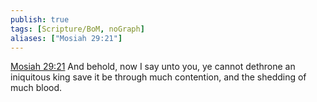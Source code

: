 ```yaml
---
publish: true
tags: [Scripture/BoM, noGraph]
aliases: ["Mosiah 29:21"]
---
```

[Mosiah 29:21](https://churchofjesuschrist.org/study/scriptures/bofm/mosiah/29?lang=eng&id=p21#p21) And behold, now I say unto you, ye cannot dethrone an iniquitous king save it be through much contention, and the shedding of much blood.
